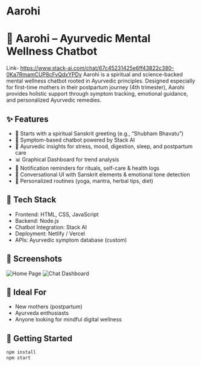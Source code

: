 # Aarohi
# 🌿 Aarohi – Ayurvedic Mental Wellness Chatbot
Link- https://www.stack-ai.com/chat/67c45231425e6ff43822c380-0Ka7RmamCUP8cFvQdxYPDy
Aarohi is a spiritual and science-backed mental wellness chatbot rooted in Ayurvedic principles. Designed especially for first-time mothers in their postpartum journey (4th trimester), Aarohi provides holistic support through symptom tracking, emotional guidance, and personalized Ayurvedic remedies.

## ✨ Features

- 🙏 Starts with a spiritual Sanskrit greeting (e.g., “Shubham Bhavatu”)
- 🧠 Symptom-based chatbot powered by Stack AI
- 🌱 Ayurvedic insights for stress, mood, digestion, sleep, and postpartum care
- 📊 Graphical Dashboard for trend analysis
- 🔔 Notification reminders for rituals, self-care & health logs
- 💬 Conversational UI with Sanskrit elements & emotional tone detection
- 🧘 Personalized routines (yoga, mantra, herbal tips, diet)

## 🔧 Tech Stack

- Frontend: HTML, CSS, JavaScript
- Backend: Node.js
- Chatbot Integration: Stack AI
- Deployment: Netlify / Vercel
- APIs: Ayurvedic symptom database (custom)

## 📸 Screenshots

![Home Page](./screenshots/home.png)
![Chat Dashboard](./screenshots/chat.png)

## 🧘 Ideal For

- New mothers (postpartum)
- Ayurveda enthusiasts
- Anyone looking for mindful digital wellness

## 🚀 Getting Started

```bash
npm install
npm start

